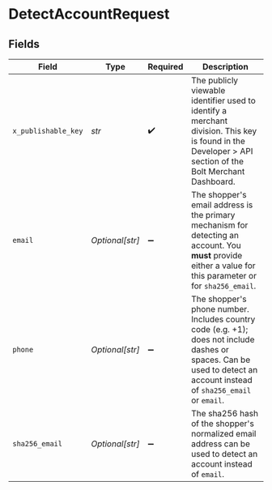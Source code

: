 # DetectAccountRequest


## Fields

| Field                                                                                                                                                                  | Type                                                                                                                                                                   | Required                                                                                                                                                               | Description                                                                                                                                                            |
| ---------------------------------------------------------------------------------------------------------------------------------------------------------------------- | ---------------------------------------------------------------------------------------------------------------------------------------------------------------------- | ---------------------------------------------------------------------------------------------------------------------------------------------------------------------- | ---------------------------------------------------------------------------------------------------------------------------------------------------------------------- |
| `x_publishable_key`                                                                                                                                                    | *str*                                                                                                                                                                  | :heavy_check_mark:                                                                                                                                                     | The publicly viewable identifier used to identify a merchant division. This key is found in the Developer > API section of the Bolt Merchant Dashboard.                |
| `email`                                                                                                                                                                | *Optional[str]*                                                                                                                                                        | :heavy_minus_sign:                                                                                                                                                     | The shopper's email address is the primary mechanism for detecting an account. You **must** provide either a value for this parameter or for `sha256_email`.           |
| `phone`                                                                                                                                                                | *Optional[str]*                                                                                                                                                        | :heavy_minus_sign:                                                                                                                                                     | The shopper's phone number. Includes country code (e.g. +1); does not include dashes or spaces. Can be used to detect an account instead of `sha256_email` or `email`. |
| `sha256_email`                                                                                                                                                         | *Optional[str]*                                                                                                                                                        | :heavy_minus_sign:                                                                                                                                                     | The sha256 hash of the shopper's normalized email address can be used to detect an account instead of `email`.                                                         |